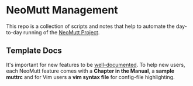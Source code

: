 # NeoMutt Management

This repo is a collection of scripts and notes that help to automate the
day-to-day running of the [NeoMutt Project](http://www.neomutt.org).

## Template Docs

It's important for new features to be
[well-documented](https://github.com/neomutt/management/tree/master/template-docs).
To help new users, each NeoMutt feature comes with a **Chapter in the Manual**,
a **sample muttrc** and for Vim users a **vim syntax file** for config-file
highlighting.

